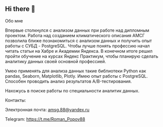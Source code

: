 ## Hi there 👋

Обо мне

Впервые столкнулся с анализом данных при работе над дипломным проектом. Работа над созданием климатического описания АМСГ позволила ближе познакомиться с анализом данных и получить опыт работы с СУБД - PostgreSQL. Чтобы лучше понять профессию начал читать статьи на Хабре и Академии Яндекса. В конечном итоге решил пройти обучение на курсах Яндекс Практикум, чтобы планирую сделать аналитику данных своей основной профессией.


Умею применять для анализа данных такие библиотеки Python как pandas, Seaborn, Matplotlib, Plotly. Имею опыт работы с PostgreSQL. Способен проводить анализ результатов A/B-тестирования.

Нахожусь в поиске работы по специальности аналитик данных.

Контакты:

Электронная почта: amsg.88@yandex.ru

Telegram: https://t.me/Roman_Popov88
 



